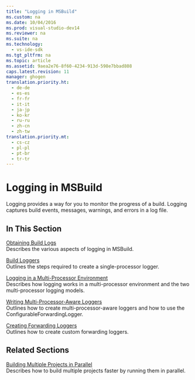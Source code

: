 ```yaml
---
title: "Logging in MSBuild"
ms.custom: na
ms.date: 10/04/2016
ms.prod: visual-studio-dev14
ms.reviewer: na
ms.suite: na
ms.technology: 
  - vs-ide-sdk
ms.tgt_pltfrm: na
ms.topic: article
ms.assetid: 9aea2e76-8f60-4234-913d-598e7bbad808
caps.latest.revision: 11
manager: ghogen
translation.priority.ht: 
  - de-de
  - es-es
  - fr-fr
  - it-it
  - ja-jp
  - ko-kr
  - ru-ru
  - zh-cn
  - zh-tw
translation.priority.mt: 
  - cs-cz
  - pl-pl
  - pt-br
  - tr-tr
---
```

# Logging in MSBuild
Logging provides a way for you to monitor the progress of a build. Logging captures build events, messages, warnings, and errors in a log file.  
  
## In This Section  
 [Obtaining Build Logs](../VS_IDE/Obtaining-Build-Logs-with-MSBuild.md)  
 Describes the various aspects of logging in MSBuild.  
  
 [Build Loggers](../VS_IDE/Build-Loggers.md)  
 Outlines the steps required to create a single-processor logger.  
  
 [Logging in a Multi-Processor Environment](../VS_IDE/Logging-in-a-Multi-Processor-Environment.md)  
 Describes how logging works in a multi-processor environment and the two multi-processor logging models.  
  
 [Writing Multi-Processor-Aware Loggers](../VS_IDE/Writing-Multi-Processor-Aware-Loggers.md)  
 Outlines how to create multi-processor-aware loggers and how to use the ConfigurableForwardingLogger.  
  
 [Creating Forwarding Loggers](../VS_IDE/Creating-Forwarding-Loggers.md)  
 Outlines how to create custom forwarding loggers.  
  
## Related Sections  
 [Building Multiple Projects in Parallel](../VS_IDE/Building-Multiple-Projects-in-Parallel-with-MSBuild.md)  
 Describes how to build multiple projects faster by running them in parallel.